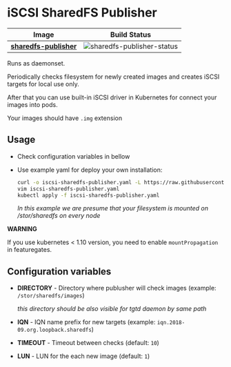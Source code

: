 # iSCSI SharedFS Publisher

| Image                    | Build Status                 |
|--------------------------|------------------------------|
| **[sharedfs-publisher]** | ![sharedfs-publisher-status] |

[sharedfs-publisher]: sharedfs-publisher
[sharedfs-publisher-status]: https://img.shields.io/docker/build/kvaps/sharedfs-publisher.svg

Runs as daemonset.

Periodically checks filesystem for newly created images and creates iSCSI targets
for local use only.

After that you can use built-in iSCSI driver in Kubernetes for connect your images into pods.

Your images should have `.img` extension

## Usage

* Check configuration variables in bellow

* Use example yaml for deploy your own installation:

  ```bash
  curl -o iscsi-sharedfs-publisher.yaml -L https://raw.githubusercontent.com/kvaps/kube-iscsi-loop/master/iscsi-sharedfs-publisher/iscsi-sharedfs-publisher.yaml
  vim iscsi-sharedfs-publisher.yaml
  kubectl apply -f iscsi-sharedfs-publisher.yaml
  ```

  *In this example we are presume that your filesystem is mounted on /stor/sharedfs on every node*

**WARNING**

If you use kubernetes < 1.10 version, you need to enable `mountPropagation` in featuregates.


## Configuration variables

* **DIRECTORY** - Directory where publusher will check images (example: `/stor/sharedfs/images`)

  *this directory should be also visible for tgtd daemon by same path*
  
* **IQN** - IQN name prefix for new targets (example: `iqn.2018-09.org.loopback.sharedfs`)
* **TIMEOUT** - Timeout between checks (default: `10`)
* **LUN** - LUN for the each new image (default: `1`)
